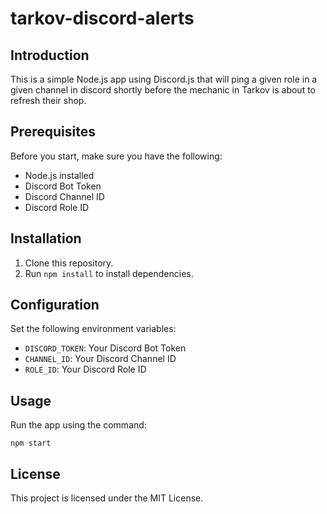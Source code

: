 # tarkov-discord-alerts
 
## Introduction
This is a simple Node.js app using Discord.js that will ping a given role in a given channel in discord shortly before the mechanic in Tarkov is about to refresh their shop.

## Prerequisites
Before you start, make sure you have the following:

- Node.js installed
- Discord Bot Token
- Discord Channel ID
- Discord Role ID

## Installation
1. Clone this repository.
2. Run `npm install` to install dependencies.

## Configuration
Set the following environment variables:

- `DISCORD_TOKEN`: Your Discord Bot Token
- `CHANNEL_ID`: Your Discord Channel ID
- `ROLE_ID`: Your Discord Role ID

## Usage
Run the app using the command:

    npm start

## License
This project is licensed under the MIT License.